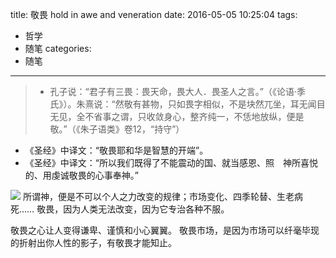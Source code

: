title: 敬畏 hold in awe and veneration
date: 2016-05-05 10:25:04
tags:
- 哲学
- 随笔
categories:
- 随笔
---
> + 孔子说：“君子有三畏：畏天命，畏大人．畏圣人之言。”（《论语·季氏》）。朱熹说：“然敬有甚物，只如畏字相似，不是块然兀坐，耳无闻目无见，全不省事之谓，只收敛身心，整齐纯一，不恁地放纵，便是敬。”（《朱子语类》卷12，“持守”）
+ 《圣经》中译文：“敬畏耶和华是智慧的开端”。
+ 《圣经》中译文：“所以我们既得了不能震动的国、就当感恩、照　神所喜悦的、用虔诚敬畏的心事奉神。”

![](/images/2016/awe-tree.jpg)
所谓神，便是不可以个人之力改变的规律；市场变化、四季轮替、生老病死……
敬畏，因为人类无法改变，因为它专治各种不服。

敬畏之心让人变得谦卑、谨慎和小心翼翼。
敬畏市场，是因为市场可以纤毫毕现的折射出你人性的影子，有敬畏才能知止。
